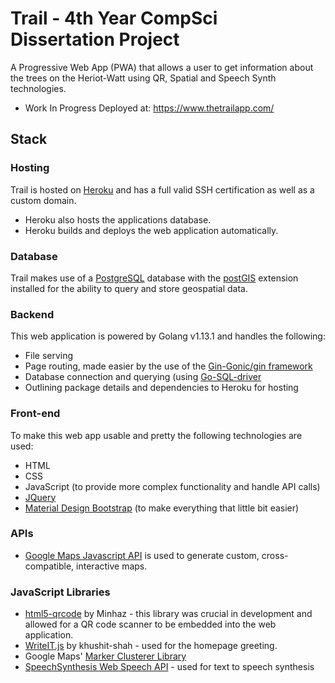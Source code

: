 # Trail - 4th Year CompSci Dissertation Project
A Progressive Web App (PWA) that allows a user to get information about the trees on the Heriot-Watt using QR, Spatial and Speech Synth technologies.
* Work In Progress Deployed at: https://www.thetrailapp.com/

## Stack

### Hosting
Trail is hosted on [Heroku](https://www.heroku.com/) and has a full valid SSH certification as well as a custom domain.
- Heroku also hosts the applications database.
- Heroku builds and deploys the web application automatically.

### Database
Trail makes use of a [PostgreSQL](https://www.postgresql.org/) database with the [postGIS](https://postgis.net/) extension installed for the ability to query and store geospatial data.

### Backend
This web application is powered by Golang v1.13.1 and handles the following:
* File serving
* Page routing, made easier by the use of the [Gin-Gonic/gin framework](https://github.com/gin-gonic/gin)
* Database connection and querying (using [Go-SQL-driver](https://github.com/go-sql-driver/mysql)
* Outlining package details and dependencies to Heroku for hosting

### Front-end
To make this web app usable and pretty the following technologies are used:
* HTML
* CSS
* JavaScript (to provide more complex functionality and handle API calls)
* [JQuery](https://jquery.com/)
* [Material Design Bootstrap](https://mdbootstrap.com/) (to make everything that little bit easier)

### APIs
* [Google Maps Javascript API](https://developers.google.com/maps/documentation/javascript/overview) is used to generate custom, cross-compatible, interactive maps.

### JavaScript Libraries
* [html5-qrcode](https://blog.minhazav.dev/HTML5-QR-Code-scanning-launched-v1.0.1/#how-to-use) by Minhaz - this library was crucial in development and allowed for a QR code scanner to be embedded into the web application.
* [WriteIT.js](https://khushit-shah.github.io/WriteIt.js/) by khushit-shah - used for the homepage greeting.
* Google Maps' [Marker Clusterer Library](https://googlemaps.github.io/v3-utility-library/classes/_google_markerclustererplus.markerclusterer.html)
* [SpeechSynthesis Web Speech API](https://developer.mozilla.org/en-US/docs/Web/API/SpeechSynthesis) - used for text to speech synthesis
